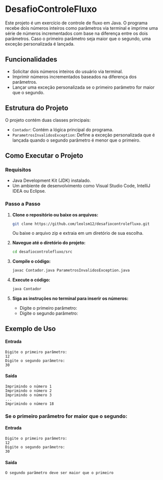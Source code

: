 # DesafioControleFluxo

Este projeto é um exercício de controle de fluxo em Java. O programa recebe dois números inteiros como parâmetros via terminal e imprime uma série de números incrementados com base na diferença entre os dois parâmetros. Caso o primeiro parâmetro seja maior que o segundo, uma exceção personalizada é lançada.

## Funcionalidades

- Solicitar dois números inteiros do usuário via terminal.
- Imprimir números incrementados baseados na diferença dos parâmetros.
- Lançar uma exceção personalizada se o primeiro parâmetro for maior que o segundo.

## Estrutura do Projeto

O projeto contém duas classes principais:

- `Contador`: Contém a lógica principal do programa.
- `ParametrosInvalidosException`: Define a exceção personalizada que é lançada quando o segundo parâmetro é menor que o primeiro.

## Como Executar o Projeto

### Requisitos

- Java Development Kit (JDK) instalado.
- Um ambiente de desenvolvimento como Visual Studio Code, IntelliJ IDEA ou Eclipse.

### Passo a Passo

1. **Clone o repositório ou baixe os arquivos:**
    ```sh
    git clone https://github.com/leolsm12/desafiocontrolefluxo.git
    ```
    Ou baixe o arquivo zip e extraia em um diretório de sua escolha.

2. **Navegue até o diretório do projeto:**
    ```sh
    cd desafiocontrolefluxo/src
    ```

3. **Compile o código:**
    ```sh
    javac Contador.java ParametrosInvalidosException.java
    ```

4. **Execute o código:**
    ```sh
    java Contador
    ```

5. **Siga as instruções no terminal para inserir os números:**
    - Digite o primeiro parâmetro:
    - Digite o segundo parâmetro:

## Exemplo de Uso

#### Entrada

```shell
Digite o primeiro parâmetro:
12
Digite o segundo parâmetro:
30
```

#### Saída

```shell
Imprimindo o número 1
Imprimindo o número 2
Imprimindo o número 3
...
Imprimindo o número 18
```

### Se o primeiro parâmetro for maior que o segundo:

#### Entrada

```shell
Digite o primeiro parâmetro:
12
Digite o segundo parâmetro:
30
```

#### Saída

```shell
O segundo parâmetro deve ser maior que o primeiro
```